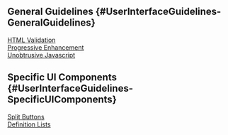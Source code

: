 ## General Guidelines {#UserInterfaceGuidelines-GeneralGuidelines}

[HTML Validation](/pages/createpage.action?spaceKey=hydra&title=HTML+Validation&linkCreation=true&fromPageId=25466708)\
 [Progressive Enhancement](/pages/createpage.action?spaceKey=hydra&title=Progressive+Enhancement&linkCreation=true&fromPageId=25466708)\
 [Unobtrusive Javascript](/pages/createpage.action?spaceKey=hydra&title=Unobtrusive+Javascript&linkCreation=true&fromPageId=25466708)

## Specific UI Components {#UserInterfaceGuidelines-SpecificUIComponents}

[Split Buttons](/display/hydra/Split+Buttons)\
 [Definition Lists](/pages/createpage.action?spaceKey=hydra&title=Definition+Lists&linkCreation=true&fromPageId=25466708)
